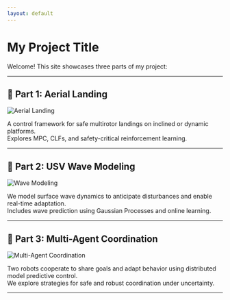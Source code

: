 ```yaml
---
layout: default
---
```


# My Project Title

Welcome! This site showcases three parts of my project:

---

## 🚀 Part 1: Aerial Landing

![Aerial Landing](assets/aerial_landing.jpg)

A control framework for safe multirotor landings on inclined or dynamic platforms.  
Explores MPC, CLFs, and safety-critical reinforcement learning.

---

## 🌊 Part 2: USV Wave Modeling

![Wave Modeling](assets/wave_modeling.jpg)

We model surface wave dynamics to anticipate disturbances and enable real-time adaptation.  
Includes wave prediction using Gaussian Processes and online learning.

---

## 🤖 Part 3: Multi-Agent Coordination

![Multi-Agent Coordination](assets/agent_coordination.jpg)

Two robots cooperate to share goals and adapt behavior using distributed model predictive control.  
We explore strategies for safe and robust coordination under uncertainty.

---
